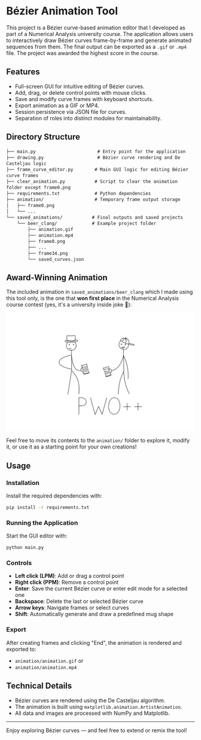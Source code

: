# Bézier Animation Tool

This project is a Bézier curve-based animation editor that I developed as part of a Numerical Analysis university course. The application allows users to interactively draw Bézier curves frame-by-frame and generate animated sequences from them. The final output can be exported as a `.gif` or `.mp4` file. The project was awarded the highest score in the course.

## Features
- Full-screen GUI for intuitive editing of Bézier curves.
- Add, drag, or delete control points with mouse clicks.
- Save and modify curve frames with keyboard shortcuts.
- Export animation as a GIF or MP4.
- Session persistence via JSON file for curves.
- Separation of roles into distinct modules for maintainability.

## Directory Structure
```
├── main.py                       # Entry point for the application
├── drawing.py                    # Bézier curve rendering and De Casteljau logic
├── frame_curve_editor.py        # Main GUI logic for editing Bézier curve frames
├── clear_animation.py           # Script to clear the animation folder except frame0.png
├── requirements.txt             # Python dependencies
├── animation/                   # Temporary frame output storage
│   ├── frame0.png
│   └── ...
└── saved_animations/           # Final outputs and saved projects
    └── beer_clang/             # Example project folder
        ├── animation.gif
        ├── animation.mp4
        ├── frame0.png
        ├── ...
        ├── frame34.png
        └── saved_curves.json
```

## Award-Winning Animation

The included animation in `saved_animations/beer_clang` which I made using this tool only, is the one that **won first place** in the Numerical Analysis course contest (yes, it's a university inside joke 🍺):

![beer_clang](saved_animations/beer_clang/animation.gif)

Feel free to move its contents to the `animation/` folder to explore it, modify it, or use it as a starting point for your own creations!

## Usage
### Installation
Install the required dependencies with:
```bash
pip install -r requirements.txt
```

### Running the Application
Start the GUI editor with:
```bash
python main.py
```

### Controls
- **Left click (LPM)**: Add or drag a control point
- **Right click (PPM)**: Remove a control point
- **Enter**: Save the current Bézier curve or enter edit mode for a selected one
- **Backspace**: Delete the last or selected Bézier curve
- **Arrow keys**: Navigate frames or select curves
- **Shift**: Automatically generate and draw a predefined mug shape

### Export
After creating frames and clicking "End", the animation is rendered and exported to:
- `animation/animation.gif`
  or
- `animation/animation.mp4`

## Technical Details
- Bézier curves are rendered using the De Casteljau algorithm.
- The animation is built using `matplotlib.animation.ArtistAnimation`.
- All data and images are processed with NumPy and Matplotlib.

---

Enjoy exploring Bézier curves — and feel free to extend or remix the tool!
